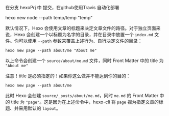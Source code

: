 在分支 hexoPrj 中 提交，在github使用Travis 自动化部署



hexo new node --path temp/temp "temp"



默认情况下，Hexo 会使用文章的标题来决定文章文件的路径。对于独立页面来说，Hexo 会创建一个以标题为名字的目录，并在目录中放置一个 `index.md` 文件。你可以使用 `--path` 参数来覆盖上述行为、自行决定文件的目录：

```
hexo new page --path about/me "About me"
```

以上命令会创建一个 `source/about/me.md` 文件，同时 Front Matter 中的 title 为 `"About me"`

注意！title 是必须指定的！如果你这么做并不能达到你的目的：

```
hexo new page --path about/me
```

此时 Hexo 会创建 `source/_posts/about/me.md`，同时 `me.md` 的 Front Matter 中的 title 为 `"page"`。这是因为在上述命令中，hexo-cli 将 `page` 视为指定文章的标题、并采用默认的 `layout`。